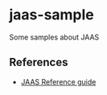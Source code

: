 jaas-sample
============

Some samples about JAAS

References
-----------

* [JAAS Reference guide](http://docs.oracle.com/javase/6/docs/technotes/guides/security/jaas/JAASRefGuide.html)
